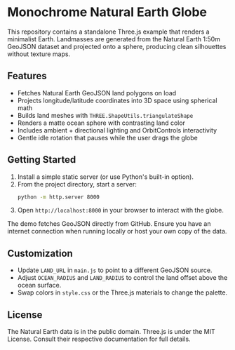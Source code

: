 # Monochrome Natural Earth Globe

This repository contains a standalone Three.js example that renders a minimalist
Earth. Landmasses are generated from the Natural Earth 1:50m GeoJSON dataset and
projected onto a sphere, producing clean silhouettes without texture maps.

## Features
- Fetches Natural Earth GeoJSON land polygons on load
- Projects longitude/latitude coordinates into 3D space using spherical math
- Builds land meshes with `THREE.ShapeUtils.triangulateShape`
- Renders a matte ocean sphere with contrasting land color
- Includes ambient + directional lighting and OrbitControls interactivity
- Gentle idle rotation that pauses while the user drags the globe

## Getting Started
1. Install a simple static server (or use Python's built-in option).
2. From the project directory, start a server:
   ```bash
   python -m http.server 8000
   ```
3. Open `http://localhost:8000` in your browser to interact with the globe.

The demo fetches GeoJSON directly from GitHub. Ensure you have an internet
connection when running locally or host your own copy of the data.

## Customization
- Update `LAND_URL` in `main.js` to point to a different GeoJSON source.
- Adjust `OCEAN_RADIUS` and `LAND_RADIUS` to control the land offset above the
  ocean surface.
- Swap colors in `style.css` or the Three.js materials to change the palette.

## License
The Natural Earth data is in the public domain. Three.js is under the MIT
License. Consult their respective documentation for full details.
